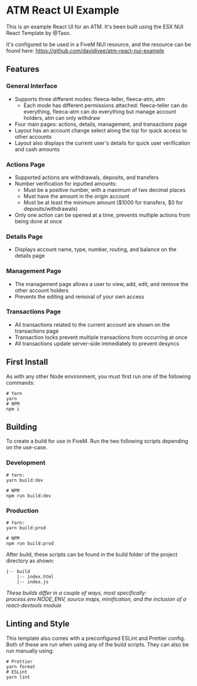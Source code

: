 # ATM React UI Example

This is an example React UI for an ATM. It's been built using the ESX NUI React Template by @Taso.

It's configured to be used in a FiveM NUI resource, and the resource can be found here:
https://github.com/davidjyee/atm-react-nui-example

## Features
### General Interface
- Supports three different modes: fleeca-teller, fleeca-atm, atm
    - Each mode has different permissions attached: fleeca-teller can do everything, fleeca-atm can do everything but manage account holders, atm can only withdraw
- Four main pages: actions, details, management, and transactions page
- Layout has an account change select along the top for quick access to other accounts
- Layout also displays the current user's details for quick user verification and cash amounts
### Actions Page
- Supported actions are withdrawals, deposits, and transfers
- Number verification for inputted amounts: 
    - Must be a positive number, with a maximum of two decimal places
    - Must have the amount in the origin account
    - Must be at least the minimum amount ($1000 for transfers, $0 for deposits/withdrawals)
- Only one action can be opened at a time, prevents multiple actions from being done at once
### Details Page
- Displays account name, type, number, routing, and balance on the details page
### Management Page
- The management page allows a user to view, add, edit, and remove the other account holders
- Prevents the editing and removal of your own access
### Transactions Page
- All transactions related to the current account are shown on the transactions page
- Transaction locks prevent multiple transactions from occurring at once
- All transactions update server-side immediately to prevent desyncs

## First Install
As with any other Node environment, you must first run one of the following commands:
```
# Yarn
yarn 
# NPM
npm i
```

## Building
To create a build for use in FiveM. Run the two following scripts 
depending on the use-case.

### Development

```
# Yarn:
yarn build:dev

# NPM
npm run build:dev 
```

### Production

```
# Yarn:
yarn build:prod

# NPM
npm run build:prod 
```

After build, these scripts can be found in the build folder of the 
project directory as shown:
```
|-- build
    |-- index.html
    |-- index.js
```

*These builds differ in a couple of ways, most specifically: process.env.NODE_ENV, 
source maps, minification, and the inclusion of a react-devtools module*

## Linting and Style
This template also comes with a preconfigured ESLint and Prettier config.
Both of these are run when using any of the build scripts. They can 
also be run manually using:

```
# Prettier
yarn format
# ESLint
yarn lint
```

